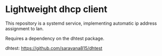 # Lightweight dhcp client

This repository is a systemd service, implementing automatic ip address assignment to lan.

Requires a dependency on the dhtest package.

dhtest: https://github.com/saravana815/dhtest
